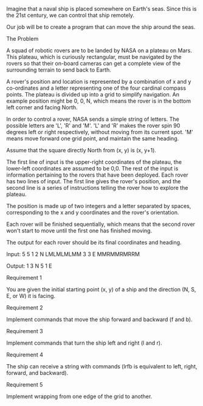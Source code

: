 Imagine that a naval ship is placed somewhere on Earth's seas. Since this is the 21st century, we can control that ship remotely.

Our job will be to create a program that can move the ship around the seas.

The Problem

A squad of robotic rovers are to be landed by NASA on a plateau on Mars. This plateau, which is curiously rectangular, must be navigated by the rovers so that their on-board cameras can get a complete view of the surrounding terrain to send back to Earth.

A rover's position and location is represented by a combination of x and y co-ordinates and a letter representing one of the four cardinal compass points. The plateau is divided up into a grid to simplify navigation. An example position might be 0, 0, N, which means the rover is in the bottom left corner and facing North.

In order to control a rover, NASA sends a simple string of letters. The possible letters are 'L', 'R' and 'M'. 'L' and 'R' makes the rover spin 90 degrees left or right respectively, without moving from its current spot. 'M' means move forward one grid point, and maintain the same heading.

Assume that the square directly North from (x, y) is (x, y+1).

The first line of input is the upper-right coordinates of the plateau, the lower-left coordinates are assumed to be 0,0. The rest of the input is information pertaining to the rovers that have been deployed. Each rover has two lines of input. The first line gives the rover's position, and the second line is a series of instructions telling the rover how to explore the plateau.

The position is made up of two integers and a letter separated by spaces, corresponding to the x and y coordinates and the rover's orientation.

Each rover will be finished sequentially, which means that the second rover won't start to move until the first one has finished moving.

The output for each rover should be its final coordinates and heading.

Input:
5 5
1 2 N
LMLMLMLMM
3 3 E
MMRMMRMRRM

Output:
1 3 N
5 1 E


Requirement 1

You are given the initial starting point (x, y) of a ship and the direction (N, S, E, or W) it is facing.

Requirement 2


Implement commands that move the ship forward and backward (f and b).

Requirement 3

Implement commands that turn the ship left and right (l and r).

Requirement 4

The ship can receive a string with commands (lrfb is equivalent to left, right, forward, and backward).

Requirement 5


Implement wrapping from one edge of the grid to another.
